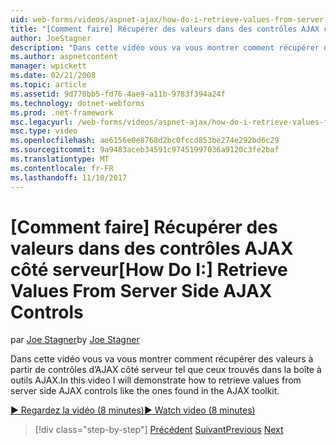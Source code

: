 ```yaml
---
uid: web-forms/videos/aspnet-ajax/how-do-i-retrieve-values-from-server-side-ajax-controls
title: "[Comment faire] Récupérer des valeurs dans des contrôles AJAX côté serveur | Documents Microsoft"
author: JoeStagner
description: "Dans cette vidéo vous va vous montrer comment récupérer des valeurs à partir de contrôles d’AJAX côté serveur tel que ceux trouvés dans la boîte à outils AJAX."
ms.author: aspnetcontent
manager: wpickett
ms.date: 02/21/2008
ms.topic: article
ms.assetid: 9d770bb5-fd76-4ae9-a11b-9783f394a24f
ms.technology: dotnet-webforms
ms.prod: .net-framework
msc.legacyurl: /web-forms/videos/aspnet-ajax/how-do-i-retrieve-values-from-server-side-ajax-controls
msc.type: video
ms.openlocfilehash: ae6156e0e8768d2bc0fccd853be274e292bd6c29
ms.sourcegitcommit: 9a9483aceb34591c97451997036a9120c3fe2baf
ms.translationtype: MT
ms.contentlocale: fr-FR
ms.lasthandoff: 11/10/2017
---
```

<a name="how-do-i-retrieve-values-from-server-side-ajax-controls"></a><span data-ttu-id="107a6-103">[Comment faire] Récupérer des valeurs dans des contrôles AJAX côté serveur</span><span class="sxs-lookup"><span data-stu-id="107a6-103">[How Do I:] Retrieve Values From Server Side AJAX Controls</span></span>
====================
<span data-ttu-id="107a6-104">par [Joe Stagner](https://github.com/JoeStagner)</span><span class="sxs-lookup"><span data-stu-id="107a6-104">by [Joe Stagner](https://github.com/JoeStagner)</span></span>

<span data-ttu-id="107a6-105">Dans cette vidéo vous va vous montrer comment récupérer des valeurs à partir de contrôles d’AJAX côté serveur tel que ceux trouvés dans la boîte à outils AJAX.</span><span class="sxs-lookup"><span data-stu-id="107a6-105">In this video I will demonstrate how to retrieve values from server side AJAX controls like the ones found in the AJAX toolkit.</span></span>

[<span data-ttu-id="107a6-106">&#9654; Regardez la vidéo (8 minutes)</span><span class="sxs-lookup"><span data-stu-id="107a6-106">&#9654; Watch video (8 minutes)</span></span>](https://channel9.msdn.com/Blogs/ASP-NET-Site-Videos/how-do-i-retrieve-values-from-server-side-ajax-controls)

>[!div class="step-by-step"]
<span data-ttu-id="107a6-107">[Précédent](how-do-i-associate-ajax-client-behavior-with-an-aspnet-server-control.md)
[Suivant](two-simple-techniques-for-triggering-updates-to-update-panels.md)</span><span class="sxs-lookup"><span data-stu-id="107a6-107">[Previous](how-do-i-associate-ajax-client-behavior-with-an-aspnet-server-control.md)
[Next](two-simple-techniques-for-triggering-updates-to-update-panels.md)</span></span>
